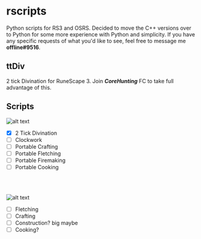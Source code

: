 # rscripts
Python scripts for RS3 and OSRS. Decided to move the C++ versions over to Python for some more experience with Python and simplicity. If you have any specific requests of what you'd like to see, feel free to message me **offline#9516**.



## ttDiv
2 tick Divination for RuneScape 3. Join **_CoreHunting_** FC to take full advantage of this.


## Scripts

![alt text](https://camo.githubusercontent.com/ab0920b3bf41df826c18cd5d554f3bb8a380e9f0b676ca26efb31e69378f3363/687474703a2f2f7777772e73696d706c65696d616765726573697a65722e636f6d2f5f75706c6f6164732f70686f746f732f62323736393664302f72756e6573636170652d69636f6e2d325f33302e706e67)
- [X] 2 Tick Divination
- [ ] Clockwork
- [ ] Portable Crafting
- [ ] Portable Fletching
- [ ] Portable Firemaking
- [ ] Portable Cooking

<br/>
<br/>

![alt text](https://camo.githubusercontent.com/044fb963f625fbd36ee4146fba210b74d804fe66523459743e1e1fad035b1d83/687474703a2f2f7777772e73696d706c65696d616765726573697a65722e636f6d2f5f75706c6f6164732f70686f746f732f62323736393664302f6f7372732d6c6f676f5f315f31352e706e67)
- [ ] Fletching
- [ ] Crafting
- [ ] Construction? big maybe
- [ ] Cooking?
